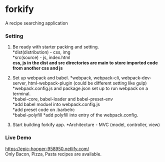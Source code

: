 # forkify
A recipe searching application

### Setting
1. Be ready with starter packing and setting.  
*dist(distribution) - css, img<br>*src(source) - js, index.html<br>
**css, js in the dist and src directories are main to store imported code from another css and js**


2. Set up webpack and babel.
*webpack, webpack-cli, webpack-dev-server, html-webpack-plugin (could be different setting like gulp)<br>
*webpack.config.js and package.json set up to run webpack on a terminal.<br>
*babel-core, babel-loader and babel-preset-env<br>
*add babel moduel into webpack.config.js<br>
*add preset code on .barbelrc<br>
*babel-polyfill
*add polyfill into entry of the webpack.config.

3. Start building forkify app.
*Architecture - MVC (model, controller, view)<br>

### Live Demo
https://epic-hopper-958950.netlify.com/ <br>
Only Bacon, Pizza, Pasta recipes are available.
